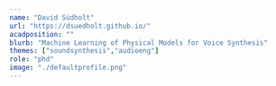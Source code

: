 ```yaml
---
name: "David Südholt"
url: "https://dsuedholt.github.io/"
acadposition: ""
blurb: "Machine Learning of Physical Models for Voice Synthesis"
themes: ["soundsynthesis","audioeng"]
role: "phd"
image: "./defaultprofile.png"
---
```

